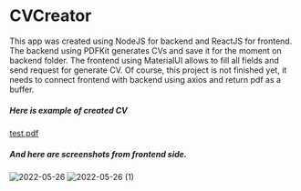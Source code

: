 # CVCreator

This app was created using NodeJS for backend and ReactJS for frontend. 
The backend using PDFKit generates CVs and save it for the moment on backend folder.
The frontend using MaterialUI allows to fill all fields and send request for generate CV.
Of course, this project is not finished yet, it needs to connect frontend with backend using axios and return pdf as a buffer.




##### Here is example of created CV
[test.pdf](https://github.com/IgnacyMermer/CVCreator/files/8778561/test.pdf)

##### And here are screenshots from frontend side.
![2022-05-26](https://user-images.githubusercontent.com/60555082/170478358-f804af8c-78bc-430a-af54-010013cd9d1c.png)
![2022-05-26 (1)](https://user-images.githubusercontent.com/60555082/170478354-fe3463dd-a33e-4171-84c4-3a904ff4db45.png)
